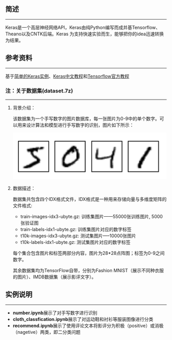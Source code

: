## 简述

---

Keras是一个高层神经网络API，Keras由纯Python编写而成并基Tensorflow、Theano以及CNTK后端。Keras 为支持快速实验而生，能够把你的idea迅速转换为结果。

## 参考资料

---

基于[简单的Keras实例](https://www.heywhale.com/mw/project/5e1c14582823a10036b474de/content)、[Keras中文教程](https://keras.io/zh/)和[Tensorflow官方教程](https://www.tensorflow.org/tutorials/keras)

### 注：关于数据集(dataset.7z)

---

1. 背景介绍：

   该数据集为一个手写数字的图片数据库，每一张图片为0-9中的单个数字。可以用来设计算法和模型进行手写数字的识别，图片如下所示：

   ![avatar](https://github.com/Jacky-Zu/learn-keras/raw/main/data_description.png)

2. 数据描述：

   数据集共包含四个IDX格式文件，IDX格式是一种用来存储向量与多维度矩阵的文件格式:

   + train-images-idx3-ubyte.gz: 训练集图片——55000张训练图片, 5000张验证图
   + train-labels-idx1-ubyte.gz: 训练集图片对应的数字标签
   + t10k-images-idx3-ubyte.gz: 测试集图片—–10000张图片
   + t10k-labels-idx1-ubyte.gz: 测试集图片对应的数字标签

   每个集合包含图片和标签两部分内容，图片为28*28点阵图；标签为0-9之间数字。

   其余数据集均为TensorFlow自带，分别为Fashion MNIST（展示不同种衣服的图片）、IMDB数据集（展示影评文字）。

## 实例说明
---
+ **number.ipynb**展示了对手写数字进行识别
+ **cloth_classfication.ipynb**展示了对运动鞋和衬衫等服装图像进行分类
+ **recommend.ipynb**展示了使用评论文本将影评分为积极（positive）或消极（nagetive）两类，即二分类问题